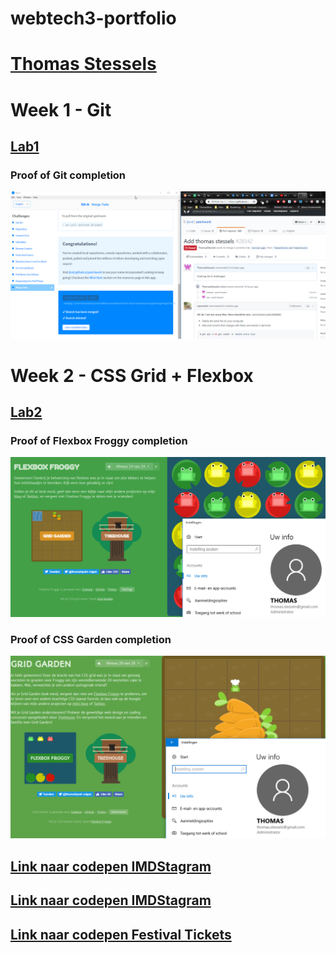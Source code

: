 # webtech3-portfolio

# [Thomas Stessels](https://github.com/ThomasStessels/webtech3-portfolio)

# Week 1 - Git
## [Lab1](https://github.com/ThomasStessels/webtech3-portfolio/tree/master/lab1)
### Proof of Git completion
![GitCompletion](https://github.com/ThomasStessels/webtech3-portfolio/blob/master/lab1/ThomasStesselsResultaat.png)
# Week 2 - CSS Grid + Flexbox
## [Lab2](https://github.com/ThomasStessels/webtech3-portfolio/tree/master/lab2)
### Proof of Flexbox Froggy completion
![FlexboxFroggy](https://github.com/ThomasStessels/webtech3-portfolio/blob/master/lab2/FlexboxFroggy.png)
### Proof of CSS Garden completion
![GridGarden](https://github.com/ThomasStessels/webtech3-portfolio/blob/master/lab2/GridGarden.png)  
        
## [Link naar codepen IMDStagram](https://codepen.io/ThomCode/pen/YgoVMv?editors=1100")
## [Link naar codepen IMDStagram](https://codepen.io/ThomCode/pen/YgoVMv?editors=1100)
## [Link naar codepen Festival Tickets](https://codepen.io/ThomCode/pen/ZZWajo)

